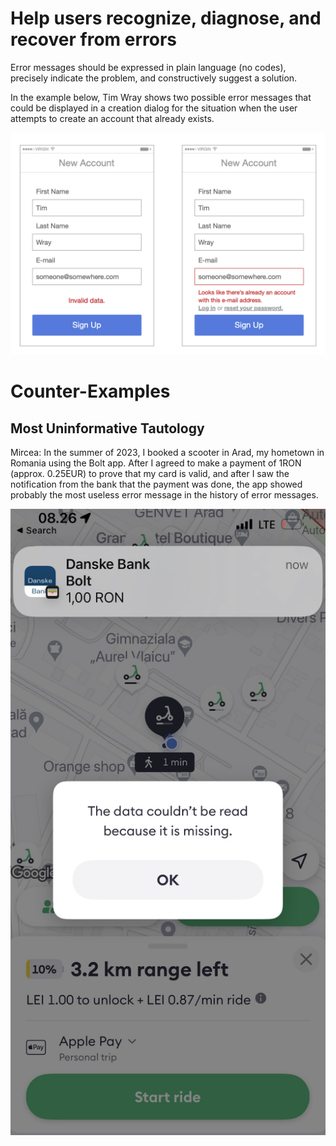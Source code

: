 # Help users recognize, diagnose, and recover from errors

Error messages should be expressed in plain language (no codes), precisely indicate the problem, and constructively suggest a solution.

In the example below, Tim Wray shows two possible error messages that could be displayed in a creation dialog for the situation when the user attempts to create an account that already exists.

![](images/email-already-exists.png)

# Counter-Examples

## Most Uninformative Tautology 

Mircea: In the summer of 2023, I booked a scooter in Arad, my hometown in Romania using the Bolt app. After I agreed to make a payment of 1RON (approx. 0.25EUR) to prove that my card is valid, and after I saw the notification from the bank that the payment was done, the app showed probably the most useless error message in the history of error messages. 

![360](images/uninformative_bolt.png)

